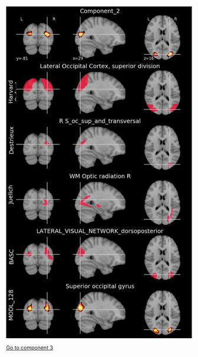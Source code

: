![2](preliminary/2.jpg "Component 2")

[Go to component 3](https://parietal-inria.github.io/MODL_atlas/256/3 "Component 3")
